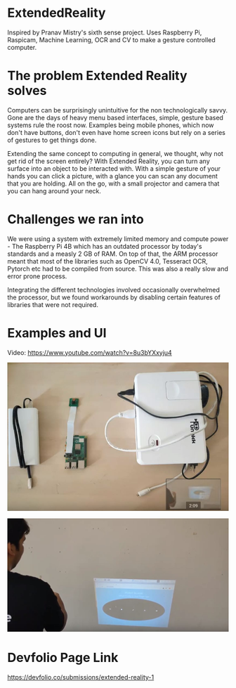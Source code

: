 # ExtendedReality
Inspired by Pranav Mistry's sixth sense project. Uses Raspberry Pi, Raspicam, Machine Learning, OCR and CV to make a gesture controlled computer.

# The problem Extended Reality solves
Computers can be surprisingly unintuitive for the non technologically savvy. Gone are the days of heavy menu based interfaces, simple, gesture based systems rule the roost now. Examples being mobile phones, which now don't have buttons, don't even have home screen icons but rely on a series of gestures to get things done.

Extending the same concept to computing in general, we thought, why not get rid of the screen entirely? With Extended Reality, you can turn any surface into an object to be interacted with. With a simple gesture of your hands you can click a picture, with a glance you can scan any document that you are holding. All on the go, with a small projector and camera that you can hang around your neck.

# Challenges we ran into
We were using a system with extremely limited memory and compute power - The Raspberry Pi 4B which has an outdated processor by today's standards and a measly 2 GB of RAM. On top of that, the ARM processor meant that most of the libraries such as OpenCV 4.0, Tesseract OCR, Pytorch etc had to be compiled from source. This was also a really slow and error prone process.

Integrating the different technologies involved occasionally overwhelmed the processor, but we found workarounds by disabling certain features of libraries that were not required.

# Examples and UI

Video: https://www.youtube.com/watch?v=8u3bYXxyju4

![Hardware Setup](https://github.com/AshutoshPandey123456/ExtendedReality/blob/master/HBB1.JPG)

![Snapshot](https://github.com/AshutoshPandey123456/ExtendedReality/blob/master/HBB2.JPG)

# Devfolio Page Link

https://devfolio.co/submissions/extended-reality-1


